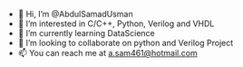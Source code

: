 - 👋 Hi, I’m @AbdulSamadUsman
- 👀 I’m interested in C/C++, Python, Verilog and VHDL
- 🌱 I’m currently learning DataScience
- 💞️ I’m looking to collaborate on python and Verilog Project
- 📫 You can reach me at a.sam461@hotmail.com

<!---
AbdulSamadUsman/AbdulSamadUsman is a ✨ special ✨ repository because its `README.md` (this file) appears on your GitHub profile.
You can click the Preview link to take a look at your changes.
--->

